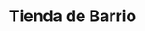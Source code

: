---
title: "Tienda de Barrio"
url: /ciudad-satelite/tienda-de-barrio-calle-hno-e-morales/
shop: comodidad
---